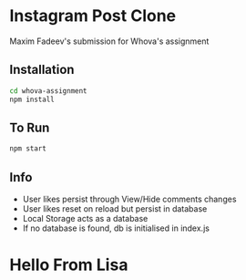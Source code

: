 # Instagram Post Clone

Maxim Fadeev's submission for Whova's assignment

## Installation

```bash
cd whova-assignment
npm install
```

## To Run

```bash
npm start
```

## Info

- User likes persist through View/Hide comments changes
- User likes reset on reload but persist in database
- Local Storage acts as a database
- If no database is found, db is initialised in index.js

# Hello From Lisa
